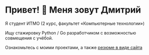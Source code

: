 # Привет! 👋 Меня зовут Дмитрий

Я студент ИТМО (2 курс, факультет «Компьютерные технологии»)

Ищу стажировку Python / Go разработчиком с возможностью совмещения с учёбой.

Ознакомьтесь с моими проектами, а также [резюме в виде сайта](https://dmitrymelentsov.github.io/resume/) 

